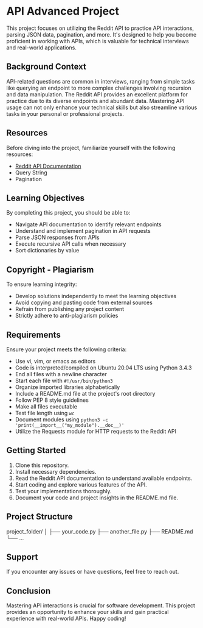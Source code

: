 # API Advanced Project

This project focuses on utilizing the Reddit API to practice API interactions, parsing JSON data, pagination, and more. It's designed to help you become proficient in working with APIs, which is valuable for technical interviews and real-world applications.

## Background Context

API-related questions are common in interviews, ranging from simple tasks like querying an endpoint to more complex challenges involving recursion and data manipulation. The Reddit API provides an excellent platform for practice due to its diverse endpoints and abundant data. Mastering API usage can not only enhance your technical skills but also streamline various tasks in your personal or professional projects.

## Resources

Before diving into the project, familiarize yourself with the following resources:

- [Reddit API Documentation](https://www.reddit.com/dev/api/)
- Query String
- Pagination

## Learning Objectives

By completing this project, you should be able to:

- Navigate API documentation to identify relevant endpoints
- Understand and implement pagination in API requests
- Parse JSON responses from APIs
- Execute recursive API calls when necessary
- Sort dictionaries by value

## Copyright - Plagiarism

To ensure learning integrity:

- Develop solutions independently to meet the learning objectives
- Avoid copying and pasting code from external sources
- Refrain from publishing any project content
- Strictly adhere to anti-plagiarism policies

## Requirements

Ensure your project meets the following criteria:

- Use vi, vim, or emacs as editors
- Code is interpreted/compiled on Ubuntu 20.04 LTS using Python 3.4.3
- End all files with a newline character
- Start each file with `#!/usr/bin/python3`
- Organize imported libraries alphabetically
- Include a README.md file at the project's root directory
- Follow PEP 8 style guidelines
- Make all files executable
- Test file length using `wc`
- Document modules using `python3 -c 'print(__import__("my_module").__doc__)'`
- Utilize the Requests module for HTTP requests to the Reddit API

## Getting Started

1. Clone this repository.
2. Install necessary dependencies.
3. Read the Reddit API documentation to understand available endpoints.
4. Start coding and explore various features of the API.
5. Test your implementations thoroughly.
6. Document your code and project insights in the README.md file.

## Project Structure
project_folder/
│
├── your_code.py
├── another_file.py
├── README.md
└── ...


## Support

If you encounter any issues or have questions, feel free to reach out.

## Conclusion

Mastering API interactions is crucial for software development. This project provides an opportunity to enhance your skills and gain practical experience with real-world APIs. Happy coding!
